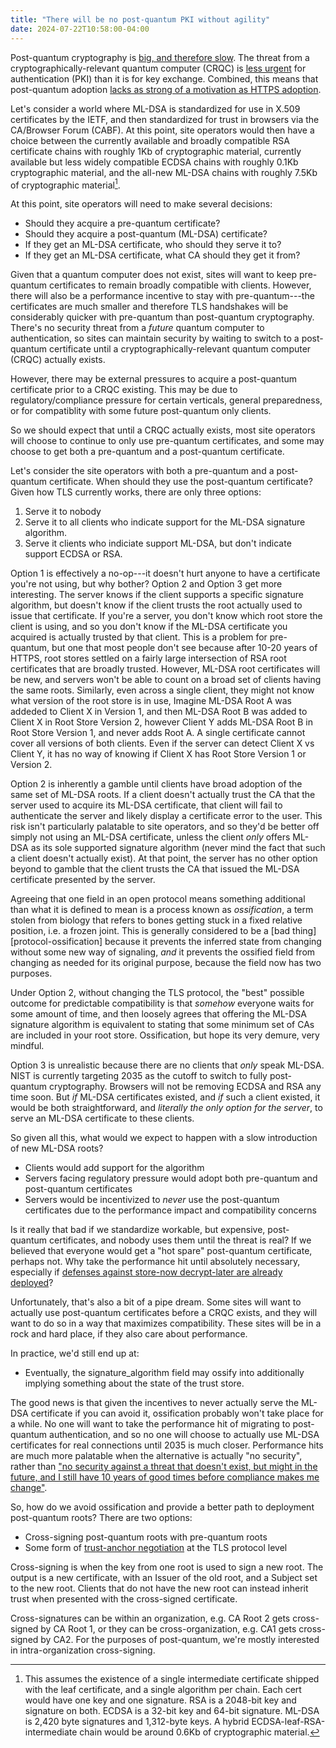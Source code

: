 ```yaml
---
title: "There will be no post-quantum PKI without agility"
date: 2024-07-22T10:58:00-04:00
---
```


Post-quantum cryptography is [big, and therefore slow][pqc-too-damn-big]. The
threat from a cryptographically-relevant quantum computer (CRQC) is [less
urgent][advancing-asymmetric-bet] for authentication (PKI) than it is for key
exchange. Combined, this means that post-quantum adoption [lacks as strong of a
motivation as HTTPS adoption][pqc-not-plaintext].

Let's consider a world where ML-DSA is standardized for use in X.509
certificates by the IETF, and then standardized for trust in browsers via the
CA/Browser Forum (CABF). At this point, site operators would then have a choice
between the currently available and broadly compatible RSA certificate chains
with roughly 1Kb of cryptographic material, currently available but less widely
compatible ECDSA chains with roughly 0.1Kb cryptographic material, and the all-new
ML-DSA chains with roughly 7.5Kb of cryptographic material[^1].

At this point, site operators will need to make several decisions:
- Should they acquire a pre-quantum certificate?
- Should they acquire a post-quantum (ML-DSA) certificate?
- If they get an ML-DSA certificate, who should they serve it to?
- If they get an ML-DSA certificate, what CA should they get it from?

Given that a quantum computer does not exist, sites will want to keep
pre-quantum certificates to remain broadly compatible with clients. However,
there will also be a performance incentive to stay with pre-quantum---the
certificates are much smaller and therefore TLS handshakes will be considerably
quicker with pre-quantum than post-quantum cryptography. There's no security
threat from a _future_ quantum computer to authentication, so sites can maintain
security by waiting to switch to a post-quantum certificate until a
cryptographically-relevant quantum computer (CRQC) actually exists.

However, there may be external pressures to acquire a post-quantum certificate
prior to a CRQC existing. This may be due to regulatory/compliance pressure for
certain verticals, general preparedness, or for compatiblity with some future
post-quantum only clients.

So we should expect that until a CRQC actually exists, most site operators will
choose to continue to only use pre-quantum certificates, and some may choose to
get both a pre-quantum and a post-quantum certificate.

Let's consider the site operators with both a pre-quantum and a post-quantum
certificate. When should they use the post-quantum certificate? Given how TLS
currently works, there are only three options:

1. Serve it to nobody
2. Serve it to all clients who indicate support for the ML-DSA signature
   algorithm.
3. Serve it clients who indiciate support ML-DSA, but don't indicate support
   ECDSA or RSA.

Option 1 is effectively a no-op---it doesn't hurt anyone to have a certificate
you're not using, but why bother? Option 2 and Option 3 get more interesting.
The server knows if the client supports a specific signature algorithm, but
doesn't know if the client trusts the root actually used to issue that
certificate. If you're a server, you don't know which root store the client is
using, and so you don't know if the ML-DSA certificate you acquired is actually
trusted by that client. This is a problem for pre-quantum, but one that most
people don't see because after 10-20 years of HTTPS, root stores settled on a
fairly large intersection of RSA root certificates that are broadly trusted.
However, ML-DSA root certificates will be new, and servers won't be able to
count on a broad set of clients having the same roots. Similarly, even across a
single client, they might not know what version of the root store is in use,
Imagine ML-DSA Root A was addeded to Client X in Version 1, and then ML-DSA Root
B was added to Client X in Root Store Version 2, however Client Y adds ML-DSA
Root B in Root Store Version 1, and never adds Root A. A single certificate
cannot cover all versions of both clients. Even if the server can detect Client
X vs Client Y, it has no way of knowing if Client X has Root Store Version 1 or
Version 2.

Option 2 is inherently a gamble until clients have broad adoption of the same
set of ML-DSA roots. If a client doesn't actually trust the CA that the server
used to acquire its ML-DSA certificate, that client will fail to authenticate the
server and likely display a certificate error to the user. This risk isn't
particularly palatable to site operators, and so they'd be better off simply not
using an ML-DSA certificate, unless the client _only_ offers ML-DSA as its sole
supported signature algorithm (never mind the fact that such a client doesn't
actually exist). At that point, the server has no other option beyond to gamble
that the client trusts the CA that issued the ML-DSA certificate presented by
the server.

Agreeing that one field in an open protocol means something additional than what
it is defined to mean is a process known as _ossification_, a term stolen from
biology that refers to bones getting stuck in a fixed relative position, i.e. a
frozen joint. This is generally considered to be a [bad
thing][protocol-ossification] because it prevents the inferred state from
changing without some new way of signaling, _and_ it prevents the ossified field
from changing as needed for its original purpose, because the field now has two
purposes.

Under Option 2, without changing the TLS protocol, the "best" possible outcome
for predictable compatibility is that _somehow_ everyone waits for some amount
of time, and then loosely agrees that offering the ML-DSA signature algorithm is
equivalent to stating that some minimum set of CAs are included in your root
store. Ossification, but hope its very demure, very mindful.


Option 3 is unrealistic because there are no clients that _only_ speak ML-DSA.
NIST is currently targeting 2035 as the cutoff to switch to fully post-quantum
cryptography. Browsers will not be removing ECDSA and RSA any time soon. But
_if_ ML-DSA certificates existed, and _if_ such a client existed, it would be
both straightforward, and _literally the only option for the server_, to serve
an ML-DSA certificate to these clients.

So given all this, what would we expect to happen with a slow introduction of
new ML-DSA roots?

- Clients would add support for the algorithm
- Servers facing regulatory pressure would adopt both pre-quantum and
  post-quantum certificates
- Servers would be incentivized to _never_ use the post-quantum certificates due
  to the performance impact and compatibility concerns

Is it really that bad if we standardize workable, but expensive, post-quantum
certificates, and nobody uses them until the threat is real? If we believed that
everyone would get a "hot spare" post-quantum certificate, perhaps not. Why take
the performance hit until absolutely necessary, especially if [defenses against
store-now decrypt-later are already deployed][chrome-ml-kem]?

Unfortunately, that's also a bit of a pipe dream. Some sites will want to
actually use post-quantum certificates before a CRQC exists, and they will want
to do so in a way that maximizes compatibility. These sites will be in a rock
and hard place, if they also care about performance.

In practice, we'd still end up at:

- Eventually, the signature_algorithm field may ossify into additionally
  implying something about the state of the trust store.

The good news is that given the incentives to never actually serve the ML-DSA
certificate if you can avoid it, ossification probably won't take place for a
while. No one will want to take the performance hit of migrating to post-quantum
authentication, and so no one will choose to actually use ML-DSA certificates
for real connections until 2035 is much closer. Performance hits are much more
palatable when the alternative is actually "no security", rather than ["no
security against a threat that doesn't exist, but might in the future, and I
still have 10 years of good times before compliance makes me
change"](/no-pqc-without-agility).

So, how do we avoid ossification and provide a better path to deployment
post-quantum roots? There are two options:
- Cross-signing post-quantum roots with pre-quantum roots
- Some form of [trust-anchor negotiation][tan] at the TLS protocol level

Cross-signing is when the key from one root is used to sign a new root. The
output is a new certificate, with an Issuer of the old root, and a Subject set
to the new root. Clients that do not have the new root can instead inherit trust
when presented with the cross-signed certificate.

Cross-signatures can be within an organization, e.g. CA Root 2 gets cross-signed
by CA Root 1, or they can be cross-organization, e.g. CA1 gets cross-signed by
CA2. For the purposes of post-quantum, we're mostly interested in
intra-organization cross-signing.

[^1]: This assumes the existence of a single intermediate certificate shipped
  with the leaf certificate, and a single algorithm per chain. Each cert would
  have one key and one signature. RSA is a 2048-bit key and signature on both.
  ECDSA is a 32-bit key and 64-bit signature. ML-DSA is 2,420 byte signatures
  and 1,312-byte keys. A hybrid ECDSA-leaf-RSA-intermediate chain
  would be around 0.6Kb of cryptographic material.

[pqc-too-damn-big]: https://dadrian.io/blog/posts/pqc-signatures-2024/
[advancing-asymmetric-bet]: https://blog.chromium.org/2024/05/advancing-our-amazing-bet-on-asymmetric.html
[pqc-not-plaintext]: https://dadrian.io/blog/posts/pqc-not-plaintext/
[chrome-ml-kem]: https://security.googleblog.com/2024/09/a-new-path-for-kyber-on-web.html
[tan]: https://github.com/davidben/tls-trust-expressions/blob/main/explainer.md
